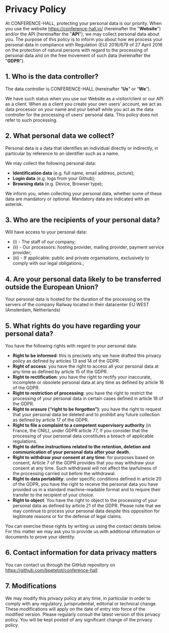 # Privacy Policy

At CONFERENCE-HALL, protecting your personal data is our priority. When you use the website https://conference-hall.io/ (hereinafter the "**Website**") and/or the API (hereinafter the "**API**"), we may collect personal data about you. The purpose of this policy is to inform you about how we process your personal data in compliance with Regulation (EU) 2016/679 of 27 April 2016 on the protection of natural persons with regard to the processing of personal data and on the free movement of such data (hereinafter the "**GDPR**").

## 1. Who is the data controller?

The data controller is CONFERENCE-HALL (hereinafter “**Us**” or “**We**”).

We have such status when you use our Website as a visitor/client or our API as a client. When as a client you create your own users’ account, we act as data processor on your name and your behalf while you act as the data controller for the processing of users’ personal data. This policy does not refer to such processing.

## 2. What personal data we collect?

Personal data is a data that identifies an individual directly or indirectly, in particular by reference to an identifier such as a name.

We may collect the following personal data:

- **Identification data** (e.g. full name, email address, picture);
- **Login data** (e.g. logs from your Github);
- **Browsing data** (e.g. Device, Browser type);

We inform you, when collecting your personal data, whether some of these data are mandatory or optional. Mandatory data are indicated with an asterisk.

## 3. Who are the recipients of your personal data?

Will have access to your personal data:

- (i) - The staff of our company;
- (ii) - Our processors: hosting provider, mailing provider, payment service provider;
- (iii) - If applicable: public and private organisations, exclusively to comply with our legal obligations.;

## 4. Are your personal data likely to be transferred outside the European Union?

Your personal data is hosted for the duration of the processing on the servers of the company Railway located in their datacenter EU WEST (Amsterdam, Netherlands)

## 5. What rights do you have regarding your personal data?

You have the following rights with regard to your personal data:

- **Right to be informed**: this is precisely why we have drafted this privacy policy as defined by articles 13 and 14 of the GDPR.
- **Right of access**: you have the right to access all your personal data at any time as defined by article 15 of the GDPR.
- **Right to rectification**: you have the right to rectify your inaccurate, incomplete or obsolete personal data at any time as defined by article 16 of the GDPR.
- **Right to restriction of processing**: you have the right to restrict the processing of your personal data in certain cases defined in article 18 of the GDPR.
- **Right to erasure (“right to be forgotten”)**: you have the right to request that your personal data be deleted and to prohibit any future collection as defined by article 17 of the GDPR.
- **Right to file a complaint to a competent supervisory authority** (in France, the CNIL), under GDPR article 77, if you consider that the processing of your personal data constitutes a breach of applicable regulations.
- **Right to define instructions related to the retention, deletion and communication of your personal data after your death.**
- **Right to withdraw your consent at any time**: for purposes based on consent, Article 7 of the GDPR provides that you may withdraw your consent at any time. Such withdrawal will not affect the lawfulness of the processing carried out before the withdrawal.
- **Right to data portability**: under specific conditions defined in article 20 of the GDPR, you have the right to receive the personal data you have provided us in a standard machine-readable format and to require their transfer to the recipient of your choice.
- **Right to object**: You have the right to object to the processing of your personal data as defined by article 21 of the GDPR. Please note that we may continue to process your personal data despite this opposition for legitimate reasons or for the defense of legal claims.

You can exercise these rights by writing us using the contact details below. For this matter we may ask you to provide us with additional information or documents to prove your identity.

## 6. Contact information for data privacy matters

You can contact us through the GitHub repository on https://github.com/bpetetot/conference-hall

## 7. Modifications

We may modify this privacy policy at any time, in particular in order to comply with any regulatory, jurisprudential, editorial or technical change. These modifications will apply on the date of entry into force of the modified version. Please regularly consult the latest version of this privacy policy. You will be kept posted of any significant change of the privacy policy.
